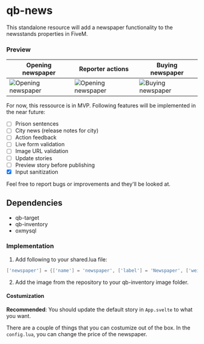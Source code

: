 # qb-news

This standalone resource will add a newspaper functionality to the newsstands properties in FiveM. 

### Preview
| Opening newspaper | Reporter actions | Buying newspaper |
|--------------------| --------------- | -----------------|
| ![Opening newspaper](https://i.imgur.com/zEXI3oh.png) | ![Opening newspaper](https://i.imgur.com/68pjuKY.png) | ![Buying newspaper](https://i.imgur.com/ounIQJY.png) |

For now, this ressource is in MVP. Following features will be implemented in the near future:

- [ ] Prison sentences
- [ ] City news (release notes for city)
- [ ] Action feedback
- [ ] Live form validation
- [ ] Image URL validation
- [ ] Update stories
- [ ] Preview story before publishing
- [x] Input sanitization

Feel free to report bugs or improvements and they'll be looked at.

## Dependencies
- qb-target
- qb-inventory
- oxmysql

### Implementation

1. Add following to your shared.lua file:

```lua
['newspaper'] = {['name'] = 'newspaper', ['label'] = 'Newspaper', ['weight'] = 10, ['type'] = 'item', ['image'] = 'newspaper.png', ['unique'] = false , ['useable'] = true, ['shouldClose'] = true, ['combinable'] = nil, ['description'] = 'Los Santos Newspaper'},

```

2. Add the image from the repository to your qb-inventory image folder.

#### Costumization

**Recommended**: You should update the default story in `App.svelte` to what you want. 

There are a couple of things that you can costumize out of the box. In the `config.lua`, you can change the price of the newspaper. 

